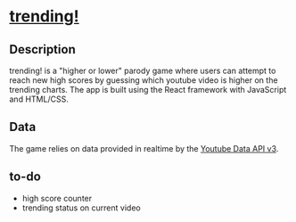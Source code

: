 # [trending!](https://nsanaie.github.io/higherlower-trending/)

## Description

trending! is a "higher or lower" parody game where users can attempt to reach new high scores by guessing which youtube video is higher on the trending charts. The app is built using the React framework with JavaScript and HTML/CSS. 

## Data

The game relies on data provided in realtime by the [Youtube Data API v3](https://developers.google.com/youtube/v3/docs).

## to-do

- high score counter
- trending status on current video

